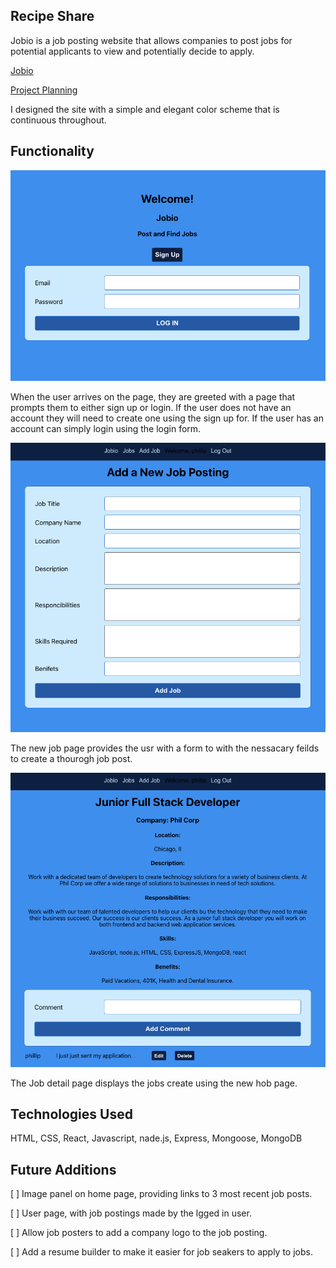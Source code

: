 ## Recipe Share
Jobio is a job posting website that allows companies to post jobs for potential applicants to view and potentially decide to apply.    

[Jobio](https://jobio.herokuapp.com/)  

[Project Planning](https://trello.com/b/G9pClnXN/job-board)

I designed the site with a simple and elegant color scheme that is continuous throughout.

## Functionality

![Login Page](./readme-images/signup-page.png)

When the user arrives on the page, they are greeted with a page that prompts them to either sign up or login. If the user does not have an account they will need to create one using the sign up for. If the user has an account can simply login using the login form.   

![Add Job](./readme-images/new-job-page.png)

The new job page provides the usr with a form to with the nessacary feilds to create a thourogh job post.   

![Job Details](./readme-images/job-details-page.png)

The Job detail page displays the jobs create using the new hob page.   

## Technologies Used

HTML, CSS, React, Javascript, nade.js, Express, Mongoose, MongoDB

## Future Additions
[ ] Image panel on home page, providing links to 3 most recent job posts.  

[ ] User page, with job postings made by the lgged in user.   

[ ] Allow job posters to add a company logo to the job posting.

[ ] Add a resume builder to make it easier for job seakers to apply to jobs. 

